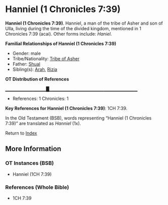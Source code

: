 # Hanniel (1 Chronicles 7:39)
**Hanniel (1 Chronicles 7:39)**. 
Hanniel, a man of the tribe of Asher and son of Ulla, living during the time of the divided kingdom, mentioned in 1 Chronicles 7:39 (acai). 
Other forms include: 
*Haniel*. 




**Familial Relationships of Hanniel (1 Chronicles 7:39)**


* Gender: male
* Tribe/Nationality: [Tribe of Asher](../../../groups/md/acai/Asher.md)
* Father: [Shual](Shual.md)
* Sibling(s): [Arah](Arah.md), [Rizia](Rizia.md)


**OT Distribution of References**

▁▁▁▁▁▁▁▁▁▁▁▁█▁▁▁▁▁▁▁▁▁▁▁▁▁▁▁▁▁▁▁▁▁▁▁▁▁▁
* References: 1 Chronicles: 1



**Key References for Hanniel (1 Chronicles 7:39)**: 
1CH 7:39. 


In the Old Testament (BSB), words representing “Hanniel (1 Chronicles 7:39)” are translated as 
*Hanniel* (1x). 




Return to [Index](00-Index.md)

## More Information

### OT Instances (BSB)

* Hanniel (1CH 7:39)



### References (Whole Bible)

* 1CH 7:39



